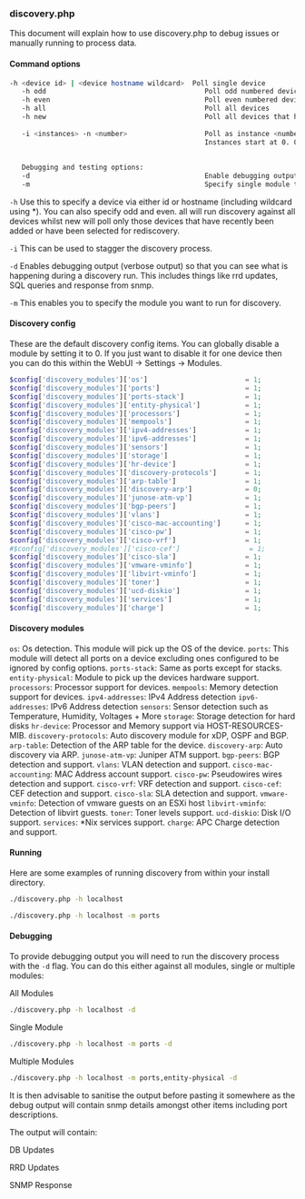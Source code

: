 ### discovery.php

This document will explain how to use discovery.php to debug issues or manually running to process data.

#### Command options
```bash
-h <device id> | <device hostname wildcard>  Poll single device
   -h odd                                       Poll odd numbered devices  (same as -i 2 -n 0)
   -h even                                      Poll even numbered devices (same as -i 2 -n 1)
   -h all                                       Poll all devices
   -h new                                       Poll all devices that have not had a discovery run before
   
   -i <instances> -n <number>                   Poll as instance <number> of <instances>
                                                Instances start at 0. 0-3 for -n 4
   
   
   Debugging and testing options:
   -d                                           Enable debugging output
   -m                                           Specify single module to be run
```

`-h` Use this to specify a device via either id or hostname (including wildcard using *). You can also specify odd and 
even. all will run discovery against all devices whilst 
new will poll only those devices that have recently been added or have been selected for rediscovery.

`-i` This can be used to stagger the discovery process.

`-d` Enables debugging output (verbose output) so that you can see what is happening during a discovery run. This includes 
things like rrd updates, SQL queries and response from snmp.

`-m` This enables you to specify the module you want to run for discovery.

#### Discovery config

These are the default discovery config items. You can globally disable a module by setting it to 0. If you just want to 
disable it for one device then you can do this within the WebUI -> Settings -> Modules.

```php
$config['discovery_modules']['os']                        = 1;
$config['discovery_modules']['ports']                     = 1;
$config['discovery_modules']['ports-stack']               = 1;
$config['discovery_modules']['entity-physical']           = 1;
$config['discovery_modules']['processors']                = 1;
$config['discovery_modules']['mempools']                  = 1;
$config['discovery_modules']['ipv4-addresses']            = 1;
$config['discovery_modules']['ipv6-addresses']            = 1;
$config['discovery_modules']['sensors']                   = 1;
$config['discovery_modules']['storage']                   = 1;
$config['discovery_modules']['hr-device']                 = 1;
$config['discovery_modules']['discovery-protocols']       = 1;
$config['discovery_modules']['arp-table']                 = 1;
$config['discovery_modules']['discovery-arp']             = 0;
$config['discovery_modules']['junose-atm-vp']             = 1;
$config['discovery_modules']['bgp-peers']                 = 1;
$config['discovery_modules']['vlans']                     = 1;
$config['discovery_modules']['cisco-mac-accounting']      = 1;
$config['discovery_modules']['cisco-pw']                  = 1;
$config['discovery_modules']['cisco-vrf']                 = 1;
#$config['discovery_modules']['cisco-cef']                 = 1;
$config['discovery_modules']['cisco-sla']                 = 1;
$config['discovery_modules']['vmware-vminfo']             = 1;
$config['discovery_modules']['libvirt-vminfo']            = 1;
$config['discovery_modules']['toner']                     = 1;
$config['discovery_modules']['ucd-diskio']                = 1;
$config['discovery_modules']['services']                  = 1;
$config['discovery_modules']['charge']                    = 1;
```

#### Discovery modules

`os`: Os detection. This module will pick up the OS of the device.
`ports`: This module will detect all ports on a device excluding ones configured to be ignored by config options.
`ports-stack`: Same as ports except for stacks.
`entity-physical`: Module to pick up the devices hardware support.
`processors`: Processor support for devices.
`mempools`: Memory detection support for devices.
`ipv4-addresses`: IPv4 Address detection
`ipv6-addresses`: IPv6 Address detection
`sensors`: Sensor detection such as Temperature, Humidity, Voltages + More
`storage`: Storage detection for hard disks
`hr-device`: Processor and Memory support via HOST-RESOURCES-MIB.
`discovery-protocols`: Auto discovery module for xDP, OSPF and BGP.
`arp-table`: Detection of the ARP table for the device.
`discovery-arp`: Auto discovery via ARP.
`junose-atm-vp`: Juniper ATM support.
`bgp-peers`: BGP detection and support.
`vlans`: VLAN detection and support.
`cisco-mac-accounting`: MAC Address account support.
`cisco-pw`: Pseudowires wires detection and support.
`cisco-vrf`: VRF detection and support.
`cisco-cef`: CEF detection and support.
`cisco-sla`: SLA detection and support.
`vmware-vminfo`: Detection of vmware guests on an ESXi host
`libvirt-vminfo`: Detection of libvirt guests.
`toner`: Toner levels support.
`ucd-diskio`: Disk I/O support.
`services`: *Nix services support.
`charge`: APC Charge detection and support.

#### Running

Here are some examples of running discovery from within your install directory.
```bash
./discovery.php -h localhost

./discovery.php -h localhost -m ports
```

#### Debugging

To provide debugging output you will need to run the discovery process with the `-d` flag. You can do this either against 
all modules, single or multiple modules:

All Modules
```bash
./discovery.php -h localhost -d
```

Single Module
```bash
./discovery.php -h localhost -m ports -d
```

Multiple Modules
```bash
./discovery.php -h localhost -m ports,entity-physical -d
```

It is then advisable to sanitise the output before pasting it somewhere as the debug output will contain snmp details 
amongst other items including port descriptions.

The output will contain:

DB Updates

RRD Updates

SNMP Response